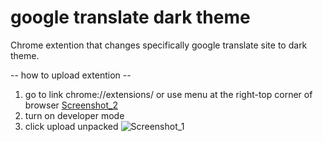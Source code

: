 # google translate dark theme
Chrome extention that changes specifically google translate site to dark theme.

-- how to upload extention --
1. go to link chrome://extensions/ or use menu at the right-top corner of browser [Screenshot_2](https://github.com/dot-fot/google-translate-dark-theme/assets/117750856/02d168a5-7050-4641-bcff-225e8e8ece58)
2. turn on developer mode 
3. click upload unpacked
![Screenshot_1](https://github.com/dot-fot/google-translate-dark-theme/assets/117750856/49b24976-9e17-4c86-bd98-3f382d380ee7)

